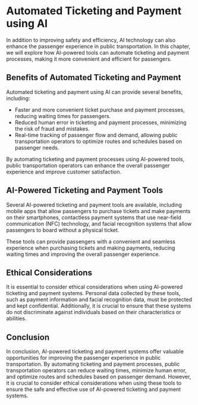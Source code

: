 Automated Ticketing and Payment using AI
===========================================================================================

In addition to improving safety and efficiency, AI technology can also enhance the passenger experience in public transportation. In this chapter, we will explore how AI-powered tools can automate ticketing and payment processes, making it more convenient and efficient for passengers.

Benefits of Automated Ticketing and Payment
-------------------------------------------

Automated ticketing and payment using AI can provide several benefits, including:

* Faster and more convenient ticket purchase and payment processes, reducing waiting times for passengers.
* Reduced human error in ticketing and payment processes, minimizing the risk of fraud and mistakes.
* Real-time tracking of passenger flow and demand, allowing public transportation operators to optimize routes and schedules based on passenger needs.

By automating ticketing and payment processes using AI-powered tools, public transportation operators can enhance the overall passenger experience and improve customer satisfaction.

AI-Powered Ticketing and Payment Tools
--------------------------------------

Several AI-powered ticketing and payment tools are available, including mobile apps that allow passengers to purchase tickets and make payments on their smartphones, contactless payment systems that use near-field communication (NFC) technology, and facial recognition systems that allow passengers to board without a physical ticket.

These tools can provide passengers with a convenient and seamless experience when purchasing tickets and making payments, reducing waiting times and improving the overall passenger experience.

Ethical Considerations
----------------------

It is essential to consider ethical considerations when using AI-powered ticketing and payment systems. Personal data collected by these tools, such as payment information and facial recognition data, must be protected and kept confidential. Additionally, it is crucial to ensure that these systems do not discriminate against individuals based on their characteristics or abilities.

Conclusion
----------

In conclusion, AI-powered ticketing and payment systems offer valuable opportunities for improving the passenger experience in public transportation. By automating ticketing and payment processes, public transportation operators can reduce waiting times, minimize human error, and optimize routes and schedules based on passenger demand. However, it is crucial to consider ethical considerations when using these tools to ensure the safe and effective use of AI-powered ticketing and payment systems.
